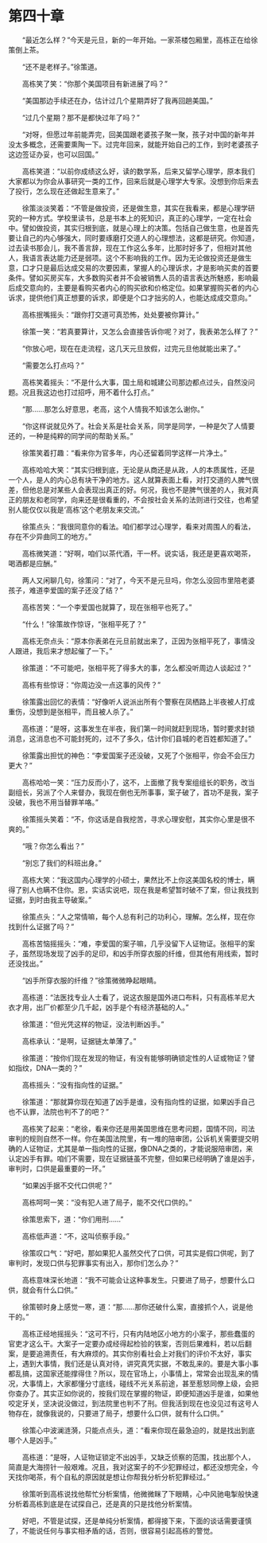 #	第四十章

　　“最近怎么样？”今天是元旦，新的一年开始。一家茶楼包厢里，高栋正在给徐策倒上茶。

　　“还不是老样子。”徐策道。

　　高栋笑了笑：“你那个美国项目有新进展了吗？”

　　“美国那边手续还在办，估计过几个星期弄好了我再回趟美国。”

　　“过几个星期？那不是都快过年了吗？”

　　“对呀，但愿过年前能弄完，回美国跟老婆孩子聚一聚，孩子对中国的新年并没太多概念，还需要熏陶一下。过完年回来，就能开始自己的工作，到时老婆孩子这边签证办妥，也可以回国。”

　　高栋笑道：“以前你成绩这么好，读的数学系，后来又留学心理学，原本我们大家都以为你会从事研究一类的工作，回来后就是心理学大专家。没想到你后来去了投行，怎么现在还做起生意来了。”

　　徐策淡淡笑着：“不管是做投资，还是做生意，其实在我看来，都是心理学研究的一种方式。学校里读书，总是书本上的死知识，真正的心理学，一定在社会中。譬如做投资，其实归根到底，就是心理上的决策。包括自己做生意，也是首先要让自己的内心够强大，同时要琢磨打交道人的心理想法，这都是研究。你知道，过去读书那会儿，我不善言辞，现在工作这么多年，比那时好多了，但相对其他人，我语言表达能力还是弱项。这个不影响我的工作。因为无论做投资还是做生意，口才只是最后达成交易的次要因素，掌握人的心理诉求，才是影响买卖的首要条件。譬如买房买车，大多数购买者并不会被销售人员的语言表达所魅惑，影响最后成交意向的，主要是看购买者内心的购买欲和价格定位。如果掌握购买者的内心诉求，提供他们真正想要的诉求，即便是个口才拙劣的人，也能达成成交意向。”

　　高栋抿嘴摇头：“跟你打交道可真恐怖，处处要被你算计。”

　　徐策一笑：“若真要算计，又怎么会直接告诉你呢？对了，我表弟怎么样了？”

　　“你放心吧，现在在走流程，这几天元旦放假，过完元旦他就能出来了。”

　　“需要怎么打点吗？”

　　高栋笑着摇头：“不是什么大事，国土局和城建公司那边都点过头，自然没问题。况且我这边也打过招呼，用不着什么打点。”

　　“那……那怎么好意思，老高，这个人情我不知该怎么谢你。”

　　“你这样说就见外了。社会关系是社会关系，同学是同学，一种是欠了人情要还的，一种是纯粹的同学间的帮助关系。”

　　徐策笑着打趣：“看来你为官多年，内心还留着同学这样一片净土。”

　　高栋哈哈大笑：“其实归根到底，无论是从商还是从政，人的本质属性，还是一个人，是人的内心总有块干净的地方。这人就算表面上看，对打交道的人脾气很差，但他总是对某些人会表现出真正的好。何况，我也不是脾气很差的人，我对真正的朋友和老同学，向来还是很看重的，不会按社会关系的法则进行交往，也希望别人能仅仅以我是‘高栋’这个老朋友来交流。”

　　徐策点头：“我很同意你的看法。咱们都学过心理学，看来对周围人的看法，存在不少异曲同工的地方。”

　　高栋微笑道：“好啊，咱们以茶代酒，干一杯。说实话，我还是更喜欢喝茶，喝酒都是应酬。”

　　两人又闲聊几句，徐策问：“对了，今天不是元旦吗，你怎么没回市里陪老婆孩子，难道李爱国的案子还没了结？”

　　高栋苦笑：“一个李爱国也就算了，现在张相平也死了。”

　　“什么！”徐策故作惊讶，“张相平死了？”

　　高栋无奈点头：“原本你表弟在元旦前就出来了，正因为张相平死了，事情没人跟进，我后来才想起催了一下。”

　　徐策道：“不可能吧，张相平死了得多大的事，怎么都没听周边人谈起过？”

　　高栋有些惊讶：“你周边没一点这事的风传？”

　　徐策露出回忆的表情：“好像听人说派出所有个警察在凤栖路上半夜被人打成重伤，没想到是张相平，而且被人杀了。”

　　高栋道：“是呀，这事发生在半夜，我们第一时间就赶到现场，暂时要求封锁消息，这消息也不可能封死的，过不了多久，估计你们县城的老百姓都知道了。”

　　徐策露出担忧的神色：“李爱国案子还没破，又死了个张相平，你会不会压力更大？”

　　高栋哈哈一笑：“压力反而小了，这不，上面撤了我专案组组长的职务，改当副组长，另派了个人来督办，我现在倒也无所事事，案子破了，首功不是我，案子没破，我也不用当替罪羊咯。”

　　徐策摇头笑着：“不，你这话是自我挖苦，寻求心理安慰，其实你心里是很不爽的。”

　　“哦？你怎么看出？”

　　“别忘了我们的科班出身。”

　　高栋大笑：“我这国内心理学的小硕士，果然比不上你这美国名校的博士，瞒得了别人也瞒不住你。恩，实话实说吧，现在我是希望暂时破不了案，但让我找到证据，到时由我主导破案。”

　　徐策点头：“人之常情嘛，每个人总有利己的功利心，理解。怎么样，现在你找到什么证据了吗？”

　　高栋苦恼摇摇头：“难，李爱国的案子嘛，几乎没留下人证物证。张相平的案子，虽然现场发现了凶手的足印，和凶手所穿衣服的纤维，但其他有用线索，暂时还没找出。”

　　“凶手所穿衣服的纤维？”徐策微微睁起眼睛。

　　高栋道：“法医找专业人士看了，说这衣服是国外进口布料，只有高栋羊尼大衣才用，出厂价都至少几千起，凶手是个有经济基础的人。”

　　徐策道：“但光凭这样的物证，没法判断凶手。”

　　高栋承认：“是啊，证据链太单薄了。”

　　徐策道：“按你们现在发现的物证，有没有能够明确锁定性的人证或物证？譬如指纹，DNA一类的？”

　　高栋摇头：“没有指向性的证据。”

　　徐策道：“那就算你现在知道了凶手是谁，没有指向性的证据，如果凶手自己也不认罪，法院也判不了的吧？”

　　高栋笑了起来：“老徐，看来你还是用美国思维在思考问题，国情不同，司法审判的规则自然不一样。你在美国法院里，有一堆的陪审团，公诉机关需要提交明确的人证物证，尤其是单一指向性的证据，像DNA之类的，才能说服陪审团，来认定凶手有罪。咱们不需要，现在证据链虽不完整，但如果已经明确了谁是凶手，审判时，口供是最重要的一环。”

　　“如果凶手据不交代口供呢？”

　　高栋呵呵一笑：“没有犯人进了局子，能不交代口供的。”

　　徐策思索下，道：“你们用刑……”

　　高栋低声道：“不，这叫侦察手段。”

　　徐策叹口气：“好吧，那如果犯人虽然交代了口供，可其实是假口供呢，到了审判时，发现口供与犯罪事实有出入，那你们怎么办？”

　　高栋意味深长地道：“我不可能会让这种事发生。只要进了局子，想要什么口供，就会有什么口供。”

　　徐策顿时身上感觉一寒，道：“那……那你还破什么案，直接抓个人，说是他干的。”

　　高栋正经地摇摇头：“这可不行，只有内陆地区小地方的小案子，那些蠢蛋的官吏才这么干。大案子一定要办成经得起检验的铁案，否则后果难料，若以后翻案，是要追溯责任，有大麻烦的。其实你别看社会上对我们的评价不太好，事实上，遇到大事情，我们还是认真对待，讲究真凭实据，不敢乱来的。要是大事小事都乱搞，这国家还能撑得住？所以，现在官场上，小事情上，常常会出现乱来的情况，大事情上，大家都懂分寸底线，碰线不光关系前途，甚至惹怒同僚上级，会把你查办了。其实正如你说的，按我们现在掌握的物证，即便知道凶手是谁，如果他咬定牙关，坚决说没做过，到法院里也判不了刑。但我活到现在也没见过有这号人物存在，就像我说的，只要进了局子，想要什么口供，就有什么口供。”

　　徐策心中波澜涟漪，只能点点头，道：“看来你现在最急迫的，就是找出到底哪个人是凶手。”

　　高栋道：“是呀，人证物证锁定不出凶手，又缺乏侦察的范围，找出那个人，简直是大海捞针一般艰难。况且，我对这案子的不少犯罪经过，都还没想完全，今天找你喝茶，有个自私的原因就是想让你帮我分析分析犯罪经过。”

　　徐策听到高栋说找他帮忙分析案情，他微微眯了下眼睛，心中风驰电掣般快速分析着高栋到底是在试探自己，还是真的只是找他分析案情。

　　好吧，不管是试探，还是单纯分析案情，都得接下来，下面的谈话需要谨慎了，不能说任何与事实相矛盾的话，否则，很容易引起高栋的警觉。

